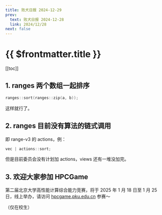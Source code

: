```yaml
---
title: 败犬日报 2024-12-29
prev:
  text: 败犬日报 2024-12-28
  link: 2024/12/28
next: false
---
```


# {{ $frontmatter.title }}

[[toc]]

## 1. ranges 两个数组一起排序

```cpp
ranges::sort(ranges::zip(a, b));
```

这样就行了。

## 2. ranges 目前没有算法的链式调用

即 range-v3 的 actions，例：

```cpp
vec | actions::sort;
```

但是目前委员会没有计划加 actions，views 还有一堆没加完。

## 3. 欢迎大家参加 HPCGame

第二届北京大学高性能计算综合能力竞赛，将于 2025 年 1 月 18 日至 1 月 25 日，线上举办，请访问 [hpcgame.pku.edu.cn](hpcgame.pku.edu.cn) 参赛～

（仅在校生）
